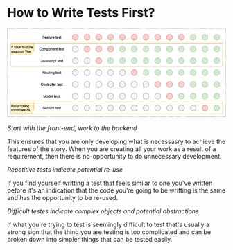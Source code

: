 # How to Write Tests First?

![Progression of testing towards a feature](./test-progression.png)

_Start with the front-end, work to the backend_

This ensures that you are only developing what is necessasry to achieve the features of the story. When you are creating all your work as a result of a requirement, then there is no-opportunity to do unnecessary development.

_Repetitive tests indicate potential re-use_

If you find yourself writting a test that feels similar to one you've written before it's an indication that the code you're going to be writting is the same and has the opportunity to be re-used.

_Difficult testes indicate complex objects and potential abstractions_

If what you're trying to test is seemingly difficult to test that's usually a strong sign that the thing you are testing is too complicated and can be broken down into simpler things that can be tested easily.
